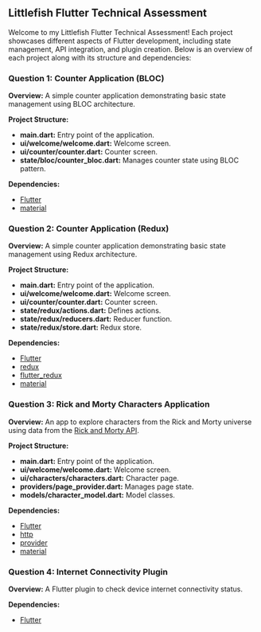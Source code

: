 ## Littlefish Flutter Technical Assessment

Welcome to my Littlefish Flutter Technical Assessment! Each project showcases different aspects of Flutter development, including state management, API integration, and plugin creation. Below is an overview of each project along with its structure and dependencies:

### Question 1: Counter Application (BLOC)

**Overview:**
A simple counter application demonstrating basic state management using BLOC architecture.

**Project Structure:**
- **main.dart:** Entry point of the application.
- **ui/welcome/welcome.dart:** Welcome screen.
- **ui/counter/counter.dart:** Counter screen.
- **state/bloc/counter_bloc.dart:** Manages counter state using BLOC pattern.

**Dependencies:**
- [Flutter](https://flutter.dev/)
- [material](https://api.flutter.dev/flutter/material/material-library.html)

### Question 2: Counter Application (Redux)

**Overview:**
A simple counter application demonstrating basic state management using Redux architecture.

**Project Structure:**
- **main.dart:** Entry point of the application.
- **ui/welcome/welcome.dart:** Welcome screen.
- **ui/counter/counter.dart:** Counter screen.
- **state/redux/actions.dart:** Defines actions.
- **state/redux/reducers.dart:** Reducer function.
- **state/redux/store.dart:** Redux store.

**Dependencies:**
- [Flutter](https://flutter.dev/)
- [redux](https://pub.dev/packages/redux)
- [flutter_redux](https://pub.dev/packages/flutter_redux)
- [material](https://api.flutter.dev/flutter/material/material-library.html)

### Question 3: Rick and Morty Characters Application

**Overview:**
An app to explore characters from the Rick and Morty universe using data from the [Rick and Morty API](https://rickandmortyapi.com/).

**Project Structure:**
- **main.dart:** Entry point of the application.
- **ui/welcome/welcome.dart:** Welcome screen.
- **ui/characters/characters.dart:** Character page.
- **providers/page_provider.dart:** Manages page state.
- **models/character_model.dart:** Model classes.

**Dependencies:**
- [Flutter](https://flutter.dev/)
- [http](https://pub.dev/packages/http)
- [provider](https://pub.dev/packages/provider)
- [material](https://api.flutter.dev/flutter/material/material-library.html)

### Question 4: Internet Connectivity Plugin

**Overview:**
A Flutter plugin to check device internet connectivity status.

**Dependencies:**
- [Flutter](https://flutter.dev/)
